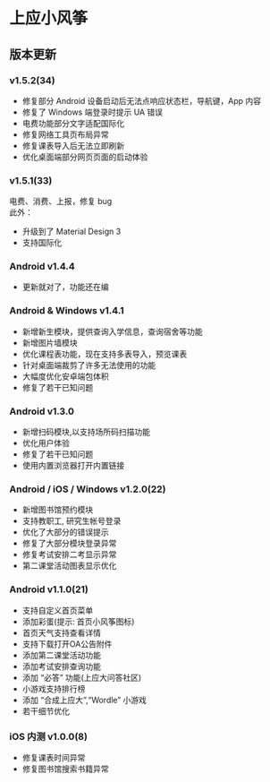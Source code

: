 # 上应小风筝

## 版本更新

### v1.5.2(34)

+   修复部分 Android 设备启动后无法点响应状态栏，导航键，App 内容
+   修复了 Windows 端登录时提示 UA 错误
+   电费功能部分文字适配国际化
+   修复网络工具页布局异常
+   修复课表导入后无法立即刷新
+   优化桌面端部分网页页面的启动体验

### v1.5.1(33)

电费、消费、上报，修复 bug  
此外：  

+   升级到了 Material Design 3
+   支持国际化

### Android v1.4.4

+   更新就对了，功能还在编

### Android & Windows v1.4.1

+   新增新生模块，提供查询入学信息，查询宿舍等功能
+   新增图片墙模块
+   优化课程表功能，现在支持多表导入，预览课表
+   针对桌面端裁剪了许多无法使用的功能
+   大幅度优化安卓端包体积
+   修复了若干已知问题

### Android v1.3.0

+   新增扫码模块,以支持场所码扫描功能
+   优化用户体验
+   修复了若干已知问题
+   使用内置浏览器打开内置链接

### Android / iOS / Windows v1.2.0(22)

+   新增图书馆预约模块
+   支持教职工, 研究生帐号登录
+   优化了大部分的错误提示
+   修复了大部分模块登录异常
+   修复考试安排二考显示异常
+   第二课堂活动图表显示优化

### Android v1.1.0(21)

+   支持自定义首页菜单
+   添加彩蛋(提示: 首页小风筝图标)
+   首页天气支持查看详情
+   支持下载打开OA公告附件
+   添加第二课堂活动功能
+   添加考试安排查询功能
+   添加 “必答” 功能(上应大问答社区)
+   小游戏支持排行榜
+   添加 “合成上应大”,“Wordle” 小游戏
+   若干细节优化

### iOS 内测 v1.0.0(8)

+   修复课表时间异常
+   修复图书馆搜索书籍异常